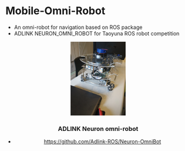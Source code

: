 # Mobile-Omni-Robot
- An omni-robot for navigation based on ROS package
- ADLINK NEURON_OMNI_ROBOT for Taoyuna ROS robot competition
<div align=center><img src="https://github.com/Chee-An-Yu/Mobile-Omni-Robot/blob/master/Neuron-OmniBot/doc/69043949_426860611259040_3798472469606563840_n.jpg" width="150" height="200">
  
### ADLINK Neuron omni-robot
- https://github.com/Adlink-ROS/Neuron-OmniBot

